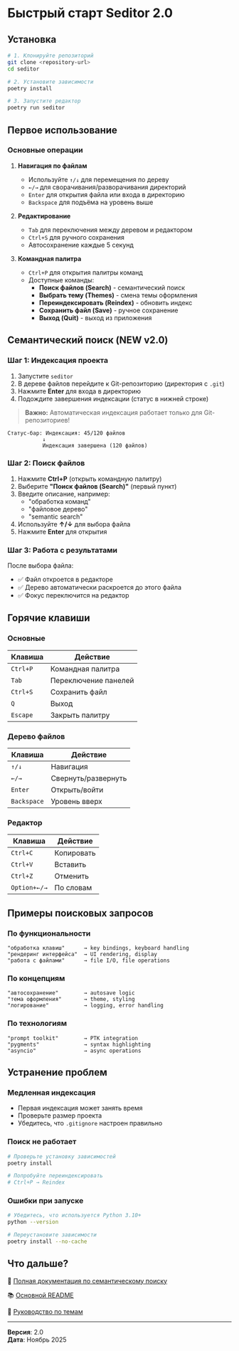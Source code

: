 # Быстрый старт Seditor 2.0

## Установка

```bash
# 1. Клонируйте репозиторий
git clone <repository-url>
cd seditor

# 2. Установите зависимости
poetry install

# 3. Запустите редактор
poetry run seditor
```

## Первое использование

### Основные операции

1. **Навигация по файлам**
   - Используйте `↑/↓` для перемещения по дереву
   - `←/→` для сворачивания/разворачивания директорий
   - `Enter` для открытия файла или входа в директорию
   - `Backspace` для подъёма на уровень выше

2. **Редактирование**
   - `Tab` для переключения между деревом и редактором
   - `Ctrl+S` для ручного сохранения
   - Автосохранение каждые 5 секунд

3. **Командная палитра**
   - `Ctrl+P` для открытия палитры команд
   - Доступные команды:
     - **Поиск файлов (Search)** - семантический поиск
     - **Выбрать тему (Themes)** - смена темы оформления
     - **Переиндексировать (Reindex)** - обновить индекс
     - **Сохранить файл (Save)** - ручное сохранение
     - **Выход (Quit)** - выход из приложения

## Семантический поиск (NEW v2.0)

### Шаг 1: Индексация проекта

1. Запустите `seditor`
2. В дереве файлов перейдите к Git-репозиторию (директория с `.git`)
3. Нажмите **Enter** для входа в директорию
4. Подождите завершения индексации (статус в нижней строке)

> **Важно:** Автоматическая индексация работает только для Git-репозиториев!

```
Статус-бар: Индексация: 45/120 файлов
           ↓
           Индексация завершена (120 файлов)
```

### Шаг 2: Поиск файлов

1. Нажмите **Ctrl+P** (открыть командную палитру)
2. Выберите **"Поиск файлов (Search)"** (первый пункт)
3. Введите описание, например:
   - "обработка команд"
   - "файловое дерево"
   - "semantic search"
4. Используйте **↑/↓** для выбора файла
5. Нажмите **Enter** для открытия

### Шаг 3: Работа с результатами

После выбора файла:
- ✅ Файл откроется в редакторе
- ✅ Дерево автоматически раскроется до этого файла
- ✅ Фокус переключится на редактор

## Горячие клавиши

### Основные
| Клавиша | Действие |
|---------|----------|
| `Ctrl+P` | Командная палитра |
| `Tab` | Переключение панелей |
| `Ctrl+S` | Сохранить файл |
| `Q` | Выход |
| `Escape` | Закрыть палитру |

### Дерево файлов
| Клавиша | Действие |
|---------|----------|
| `↑/↓` | Навигация |
| `←/→` | Свернуть/развернуть |
| `Enter` | Открыть/войти |
| `Backspace` | Уровень вверх |

### Редактор
| Клавиша | Действие |
|---------|----------|
| `Ctrl+C` | Копировать |
| `Ctrl+V` | Вставить |
| `Ctrl+Z` | Отменить |
| `Option+←/→` | По словам |

## Примеры поисковых запросов

### По функциональности
```
"обработка клавиш"      → key bindings, keyboard handling
"рендеринг интерфейса"  → UI rendering, display
"работа с файлами"      → file I/O, file operations
```

### По концепциям
```
"автосохранение"        → autosave logic
"тема оформления"       → theme, styling
"логирование"           → logging, error handling
```

### По технологиям
```
"prompt toolkit"        → PTK integration
"pygments"              → syntax highlighting
"asyncio"               → async operations
```

## Устранение проблем

### Медленная индексация
- Первая индексация может занять время
- Проверьте размер проекта
- Убедитесь, что `.gitignore` настроен правильно

### Поиск не работает
```bash
# Проверьте установку зависимостей
poetry install

# Попробуйте переиндексировать
# Ctrl+P → Reindex
```

### Ошибки при запуске
```bash
# Убедитесь, что используется Python 3.10+
python --version

# Переустановите зависимости
poetry install --no-cache
```

## Что дальше?

📖 [Полная документация по семантическому поиску](SEMANTIC_SEARCH.md)

📚 [Основной README](../README.md)

🎨 [Руководство по темам](THEMES.md)

---

**Версия**: 2.0  
**Дата**: Ноябрь 2025

